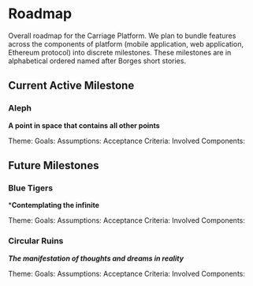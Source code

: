 # Roadmap
Overall roadmap for the Carriage Platform. We plan to bundle features across the components of platform (mobile application, web application, Ethereum protocol) into discrete milestones. These milestones are in alphabetical ordered named after Borges short stories.

## Current Active Milestone
### Aleph
**A point in space that contains all other points**

Theme: 
Goals:
Assumptions:
Acceptance Criteria: 
Involved Components:

## Future Milestones
### Blue Tigers
***Contemplating the infinite**

Theme: 
Goals:
Assumptions:
Acceptance Criteria: 
Involved Components:

### Circular Ruins
***The manifestation of thoughts and dreams in reality***

Theme: 
Goals:
Assumptions:
Acceptance Criteria: 
Involved Components:
